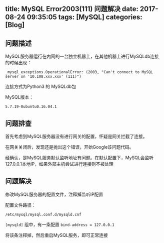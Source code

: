title: MySQL Error2003(111) 问题解决
date: 2017-08-24 09:35:05
tags: [MySQL]
categories: [Blog]
---
## 问题描述
MySQL服务器运行在内网的一台独立机器上，在其他机器上进行MySQLdb连接的时候出现：

```
_mysql_exceptions.OperationalError: (2003, "Can't connect to MySQL server on '10.108.xxx.xxx' (111)")
```

连接方式为Python3 的 MySQLdb包

MySQL版本： 
``` 
5.7.19-0ubuntu0.16.04.1 
```

<!-- more -->

## 问题排查
首先考虑到MySQL服务器没有进行网关的配置，怀疑是网关拦截了连接。

在网关关闭后，发现还是抛出这个错误，开始Google该问题代码。

经确认，是MySQL服务默认监听地址有问题。在默认配置下，MySQL会监听127.0.0.1本地IP，如果外部主机尝试进行连接则不被处理

## 问题解决
修改MySQL服务器的配置文件，注释掉监听IP配置

配置文件路径：
``` 
/etc/mysql/mysql.conf.d/mysqld.cnf 
```

``` [mysqld] ``` 组中，有一条配置 ``` bind-address = 127.0.0.1 ```

将该条注释掉，然后重启MySQL服务，即可正常连接